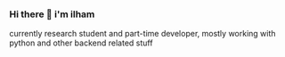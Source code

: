### Hi there 👋 i'm ilham

currently research student and part-time developer, mostly working with python and other backend related stuff
